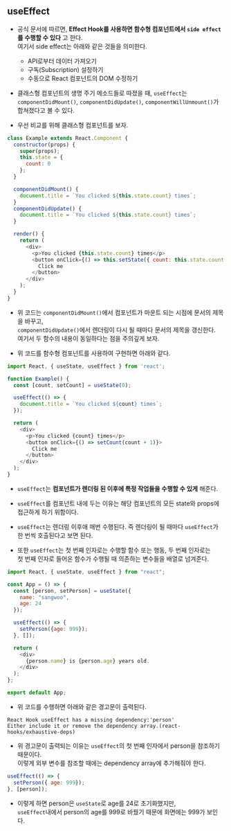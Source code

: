 <h2>useEffect</h2>

* 공식 문서에 따르면, __Effect Hook를 사용하면 함수형 컴포넌트에서 `side effect`를 수행할 수 있다__ 고 한다.   
  여기서 side effect는 아래와 같은 것들을 의미한다.
  * API로부터 데이터 가져오기
  * 구독(Subscription) 설정하기
  * 수동으로 React 컴포넌트의 DOM 수정하기

* 클래스형 컴포넌트의 생명 주기 메소드들로 따졌을 때, `useEffect`는   
  `componentDidMount()`, `componentDidUpdate()`, `componentWillUnmount()`가 합쳐졌다고 볼 수 있다.

* 우선 비교를 위해 클래스형 컴포넌트를 보자.
```js
class Example extends React.Component {
  constructor(props) {
    super(props);
    this.state = {
      count: 0
    };
  }

  componentDidMount() {
    document.title = `You clicked ${this.state.count} times`;
  }
  componentDidUpdate() {
    document.title = `You clicked ${this.state.count} times`;
  }

  render() {
    return (
      <div>
        <p>You clicked {this.state.count} times</p>
        <button onClick={() => this.setState({ count: this.state.count + 1 })}>
          Click me
        </button>
      </div>
    );
  }
}
```

* 위 코드는 `componentDidMount()`에서 컴포넌트가 마운트 되는 시점에 문서의 제목을 바꾸고,   
  `componentDidUpdate()`에서 렌더링이 다시 될 때마다 문서의 제목을 갱신한다.   
  여기서 두 함수의 내용이 동일하다는 점을 주의깊게 보자.

* 위 코드를 함수형 컴포넌트를 사용하여 구현하면 아래와 같다.
```js
import React, { useState, useEffect } from 'react';

function Example() {
  const [count, setCount] = useState(0);

  useEffect(() => {
    document.title = `You clicked ${count} times`;
  });

  return (
    <div>
      <p>You clicked {count} times</p>
      <button onClick={() => setCount(count + 1)}>
        Click me
      </button>
    </div>
  );
}
```

* `useEffect`는 __컴포넌트가 렌더링 된 이후에 특정 작업들을 수행할 수 있게__ 해준다.
* `useEffect`를 컴포넌트 내에 두는 이유는 해당 컴포넌트의 모든 state와 props에 접근하게 하기 위함이다.
* `useEffect`는 렌더링 이후애 매번 수행된다. 즉 렌더링이 될 때마다 `useEffect`가 한 번씩 호출된다고 보면 된다.

* 또한 `useEffect`는 첫 번째 인자로는 수행할 함수 또는 행동, 두 번째 인자로는   
  첫 번째 인자로 들어온 함수가 수행될 때 의존하는 변수들을 배열로 넘겨준다.
```js
import React, { useState, useEffect } from "react";

const App = () => {
  const [person, setPerson] = useState({
    name: "sangwoo",
    age: 24
  });

  useEffect(() => {
    setPerson({age: 999});
  }, []);

  return (
    <div>
      {person.name} is {person.age} years old.
    </div>
  );
};

export default App;
```

* 위 코드를 수행하면 아래와 같은 경고문이 출력된다.
```
React Hook useEffect has a missing dependency:'person'
Either include it or remove the dependency array.(react-hooks/exhaustive-deps)
```

* 위 경고문이 출력되는 이유는 `useEffect`의 첫 번째 인자에서 person을 참조하기 때문이다.   
  이렇게 외부 변수를 참조할 때에는 dependency array에 추가해줘야 한다.
```js
useEffect(() => {
  setPerson({ age: 999});
}, [person]);
```

* 이렇게 하면 person은 `useState`로 age를 24로 초기화했지만,   
  `useEffect`내에서 person의 age를 999로 바꿨기 때문에 화면에는 999가 보인다.